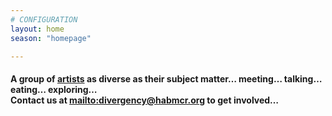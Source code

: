 ```yaml
---
# CONFIGURATION
layout: home
season: "homepage"

---  
```

#### A group of [artists](/current/artist) as diverse as their subject matter… meeting… talking… eating… exploring…<br>Contact us at <mailto:divergency@habmcr.org> to get involved…
